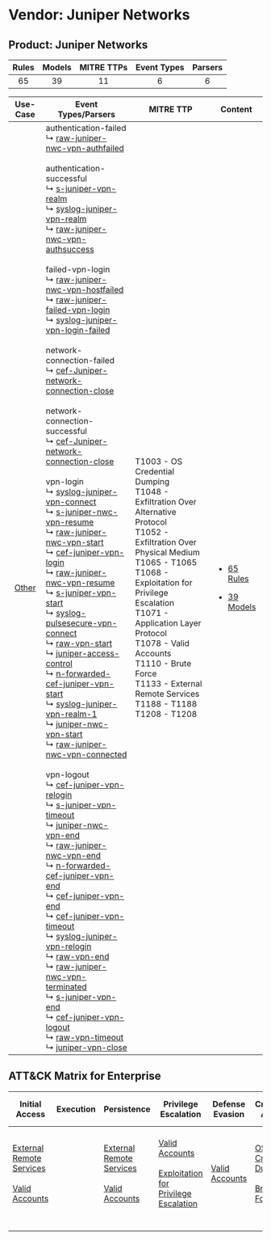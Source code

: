 Vendor: Juniper Networks
========================
Product: Juniper Networks
-------------------------
| Rules | Models | MITRE TTPs | Event Types | Parsers |
|:-----:|:------:|:----------:|:-----------:|:-------:|
|  65   |   39   |     11     |      6      |    6    |

|                Use-Case                | Event Types/Parsers                                                                                                                                                                                                                                                                                                                                                                                                                                                                                                                                                                                                                                                                                                                                                                                                                                                                                                                                                                                                                                                                                                                                                                                                                                                                                                                                                                                                                                                                                                                                                                                                                                                                                                                                                                                                                                                                                                                                                                                                                                                                                                                                                                                                                                                                                                                                                                                                                                                                                                                                                                                                                                                                                                                                                                                                                                                                                                                                                                                                                                                                                                                                                                                                                                                                                                                                                          | MITRE TTP                                                                                                                                                                                                                                                                                                                                                       | Content                                                                                                              |
|:--------------------------------------:| ---------------------------------------------------------------------------------------------------------------------------------------------------------------------------------------------------------------------------------------------------------------------------------------------------------------------------------------------------------------------------------------------------------------------------------------------------------------------------------------------------------------------------------------------------------------------------------------------------------------------------------------------------------------------------------------------------------------------------------------------------------------------------------------------------------------------------------------------------------------------------------------------------------------------------------------------------------------------------------------------------------------------------------------------------------------------------------------------------------------------------------------------------------------------------------------------------------------------------------------------------------------------------------------------------------------------------------------------------------------------------------------------------------------------------------------------------------------------------------------------------------------------------------------------------------------------------------------------------------------------------------------------------------------------------------------------------------------------------------------------------------------------------------------------------------------------------------------------------------------------------------------------------------------------------------------------------------------------------------------------------------------------------------------------------------------------------------------------------------------------------------------------------------------------------------------------------------------------------------------------------------------------------------------------------------------------------------------------------------------------------------------------------------------------------------------------------------------------------------------------------------------------------------------------------------------------------------------------------------------------------------------------------------------------------------------------------------------------------------------------------------------------------------------------------------------------------------------------------------------------------------------------------------------------------------------------------------------------------------------------------------------------------------------------------------------------------------------------------------------------------------------------------------------------------------------------------------------------------------------------------------------------------------------------------------------------------------------------------------------------------- | --------------------------------------------------------------------------------------------------------------------------------------------------------------------------------------------------------------------------------------------------------------------------------------------------------------------------------------------------------------- | -------------------------------------------------------------------------------------------------------------------- |
| [Other](../../../UseCases/uc_other.md) |  authentication-failed<br> ↳ [raw-juniper-nwc-vpn-authfailed](Parsers/parserContent_raw-juniper-nwc-vpn-authfailed.md)<br><br> authentication-successful<br> ↳ [s-juniper-vpn-realm](Parsers/parserContent_s-juniper-vpn-realm.md)<br> ↳ [syslog-juniper-vpn-realm](Parsers/parserContent_syslog-juniper-vpn-realm.md)<br> ↳ [raw-juniper-nwc-vpn-authsuccess](Parsers/parserContent_raw-juniper-nwc-vpn-authsuccess.md)<br><br> failed-vpn-login<br> ↳ [raw-juniper-nwc-vpn-hostfailed](Parsers/parserContent_raw-juniper-nwc-vpn-hostfailed.md)<br> ↳ [raw-juniper-failed-vpn-login](Parsers/parserContent_raw-juniper-failed-vpn-login.md)<br> ↳ [syslog-juniper-vpn-login-failed](Parsers/parserContent_syslog-juniper-vpn-login-failed.md)<br><br> network-connection-failed<br> ↳ [cef-Juniper-network-connection-close](Parsers/parserContent_cef-juniper-network-connection-close.md)<br><br> network-connection-successful<br> ↳ [cef-Juniper-network-connection-close](Parsers/parserContent_cef-juniper-network-connection-close.md)<br><br> vpn-login<br> ↳ [syslog-juniper-vpn-connect](Parsers/parserContent_syslog-juniper-vpn-connect.md)<br> ↳ [s-juniper-nwc-vpn-resume](Parsers/parserContent_s-juniper-nwc-vpn-resume.md)<br> ↳ [raw-juniper-nwc-vpn-start](Parsers/parserContent_raw-juniper-nwc-vpn-start.md)<br> ↳ [cef-juniper-vpn-login](Parsers/parserContent_cef-juniper-vpn-login.md)<br> ↳ [raw-juniper-nwc-vpn-resume](Parsers/parserContent_raw-juniper-nwc-vpn-resume.md)<br> ↳ [s-juniper-vpn-start](Parsers/parserContent_s-juniper-vpn-start.md)<br> ↳ [syslog-pulsesecure-vpn-connect](Parsers/parserContent_syslog-pulsesecure-vpn-connect.md)<br> ↳ [raw-vpn-start](Parsers/parserContent_raw-vpn-start.md)<br> ↳ [juniper-access-control](Parsers/parserContent_juniper-access-control.md)<br> ↳ [n-forwarded-cef-juniper-vpn-start](Parsers/parserContent_n-forwarded-cef-juniper-vpn-start.md)<br> ↳ [syslog-juniper-vpn-realm-1](Parsers/parserContent_syslog-juniper-vpn-realm-1.md)<br> ↳ [juniper-nwc-vpn-start](Parsers/parserContent_juniper-nwc-vpn-start.md)<br> ↳ [raw-juniper-nwc-vpn-connected](Parsers/parserContent_raw-juniper-nwc-vpn-connected.md)<br><br> vpn-logout<br> ↳ [cef-juniper-vpn-relogin](Parsers/parserContent_cef-juniper-vpn-relogin.md)<br> ↳ [s-juniper-vpn-timeout](Parsers/parserContent_s-juniper-vpn-timeout.md)<br> ↳ [juniper-nwc-vpn-end](Parsers/parserContent_juniper-nwc-vpn-end.md)<br> ↳ [raw-juniper-nwc-vpn-end](Parsers/parserContent_raw-juniper-nwc-vpn-end.md)<br> ↳ [n-forwarded-cef-juniper-vpn-end](Parsers/parserContent_n-forwarded-cef-juniper-vpn-end.md)<br> ↳ [cef-juniper-vpn-end](Parsers/parserContent_cef-juniper-vpn-end.md)<br> ↳ [cef-juniper-vpn-timeout](Parsers/parserContent_cef-juniper-vpn-timeout.md)<br> ↳ [syslog-juniper-vpn-relogin](Parsers/parserContent_syslog-juniper-vpn-relogin.md)<br> ↳ [raw-vpn-end](Parsers/parserContent_raw-vpn-end.md)<br> ↳ [raw-juniper-nwc-vpn-terminated](Parsers/parserContent_raw-juniper-nwc-vpn-terminated.md)<br> ↳ [s-juniper-vpn-end](Parsers/parserContent_s-juniper-vpn-end.md)<br> ↳ [cef-juniper-vpn-logout](Parsers/parserContent_cef-juniper-vpn-logout.md)<br> ↳ [raw-vpn-timeout](Parsers/parserContent_raw-vpn-timeout.md)<br> ↳ [juniper-vpn-close](Parsers/parserContent_juniper-vpn-close.md)<br> | T1003 - OS Credential Dumping<br>T1048 - Exfiltration Over Alternative Protocol<br>T1052 - Exfiltration Over Physical Medium<br>T1065 - T1065<br>T1068 - Exploitation for Privilege Escalation<br>T1071 - Application Layer Protocol<br>T1078 - Valid Accounts<br>T1110 - Brute Force<br>T1133 - External Remote Services<br>T1188 - T1188<br>T1208 - T1208<br> | [<ul><li>65 Rules</li></ul><ul><li>39 Models</li></ul>](Rules_Models/r_m_juniper_networks_juniper_networks_Other.md) |

ATT&CK Matrix for Enterprise
----------------------------
| Initial Access                                                                                                                                   | Execution | Persistence                                                                                                                                      | Privilege Escalation                                                                                                                                          | Defense Evasion                                                     | Credential Access                                                                                                                          | Discovery | Lateral Movement | Collection | Command and Control                                                             | Exfiltration                                                                                                                                                                      | Impact |
| ------------------------------------------------------------------------------------------------------------------------------------------------ | --------- | ------------------------------------------------------------------------------------------------------------------------------------------------ | ------------------------------------------------------------------------------------------------------------------------------------------------------------- | ------------------------------------------------------------------- | ------------------------------------------------------------------------------------------------------------------------------------------ | --------- | ---------------- | ---------- | ------------------------------------------------------------------------------- | --------------------------------------------------------------------------------------------------------------------------------------------------------------------------------- | ------ |
| [External Remote Services](https://attack.mitre.org/techniques/T1133)<br><br>[Valid Accounts](https://attack.mitre.org/techniques/T1078)<br><br> |           | [External Remote Services](https://attack.mitre.org/techniques/T1133)<br><br>[Valid Accounts](https://attack.mitre.org/techniques/T1078)<br><br> | [Valid Accounts](https://attack.mitre.org/techniques/T1078)<br><br>[Exploitation for Privilege Escalation](https://attack.mitre.org/techniques/T1068)<br><br> | [Valid Accounts](https://attack.mitre.org/techniques/T1078)<br><br> | [OS Credential Dumping](https://attack.mitre.org/techniques/T1003)<br><br>[Brute Force](https://attack.mitre.org/techniques/T1110)<br><br> |           |                  |            | [Application Layer Protocol](https://attack.mitre.org/techniques/T1071)<br><br> | [Exfiltration Over Alternative Protocol](https://attack.mitre.org/techniques/T1048)<br><br>[Exfiltration Over Physical Medium](https://attack.mitre.org/techniques/T1052)<br><br> |        |
